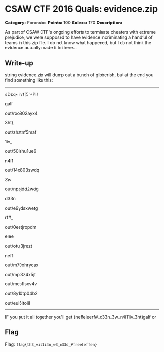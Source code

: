 # CSAW CTF 2016 Quals: evidence.zip

**Category:** Forensics
**Points:** 100
**Solves:** 170
**Description:**

As part of CSAW CTF's ongoing efforts to terminate cheaters with extreme prejudice, we were supposed to have evidence incriminating a handful of teams in this zip file. I do not know what happened, but I do not think the evidence actually made it in there...

## Write-up
string evidence.zip will dump out a bunch of gibberish, but at the end you find something like this: 

***
JDzq<ilvf|5'*PK

galf

out/rxo802ayx4

3ht{

out/zhatnf5maf

1iv_

out/50lshu1ue6

n4i1

out/14o803swdq

_3w_

out/nppjdd2wdg

d33n

out/e9ydsxwetg

rf#_

out/0eetjrxpdm

elee

out/otuj3jrezt

neff

out/m70ohrycax

out/mpi3z4x5jt

out/meoflsxv4v

out/8y10tp04b2

out/eui6ltoijl
*** 

IF you put it all together you'll get {neffeleerf#_d33n_3w_n4i11iv_3ht}galf or 

## Flag
Flag: `flag{th3_vi11i4n_w3_n33d_#freeleffen}`
